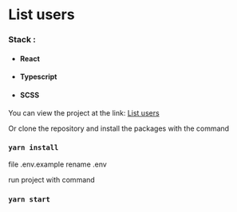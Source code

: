 # List users

### Stack :

- #### React
- #### Typescript
- #### SCSS

You can view the project at the link: [List users](https://serjge.github.io/list_users/)

Or clone the repository and install the packages with the command

### `yarn install`

file .env.example rename .env 

run project with command

### `yarn start`